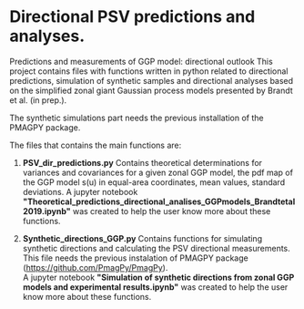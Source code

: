 # Directional PSV predictions and analyses.

Predictions and measurements of GGP model: directional outlook
This project contains files with functions written in python related to directional predictions, simulation of synthetic samples and directional analyses based on the simplified zonal giant Gaussian process models presented by Brandt et al. (in prep.).

The synthetic simulations part needs the previous installation of the PMAGPY package.

The files that contains the main functions are:

1) **PSV_dir_predictions.py**
	Contains theoretical determinations for variances and covariances for a given zonal GGP model, the pdf map of the GGP model s(u) in equal-area coordinates, mean values, standard deviations. 
	A jupyter notebook **"Theoretical_predictions_directional_analises_GGPmodels_Brandtetal2019.ipynb"** was created to help the user know more about these functions.

2) **Synthetic_directions_GGP.py**
	Contains functions for simulating synthetic directions and calculating the PSV directional measurements.
	This file needs the previous instalation of PMAGPY package (https://github.com/PmagPy/PmagPy). 	
	A jupyter notebook **"Simulation of synthetic directions from zonal GGP models and experimental results.ipynb"** was created to help the user know more about these functions.

